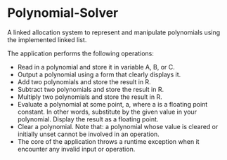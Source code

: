 # Polynomial-Solver
A linked allocation system to represent and manipulate polynomials using the implemented linked list.

The application performs the following operations:
* Read in a polynomial and store it in variable A, B, or C.
* Output a polynomial using a form that clearly displays it.
* Add two polynomials and store the result in R.
* Subtract two polynomials and store the result in R.
* Multiply two polynomials and store the result in R.
* Evaluate a polynomial at some point, a, where a is a floating point constant. In other words, substitute by the given value in your polynomial. Display the result as a floating point.
* Clear a polynomial. Note that: a polynomial whose value is cleared or initially unset cannot be involved in an operation.
* The core of the application throws a runtime exception when it encounter any invalid input or operation.
